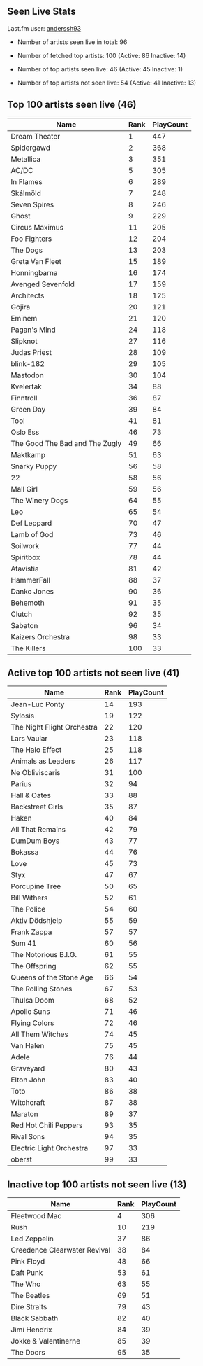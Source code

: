 ## Seen Live Stats

Last.fm user: [anderssh93](https://www.last.fm/user/anderssh93)

- Number of artists seen live in total: 96

- Number of fetched top artists: 100 (Active: 86 Inactive: 14)

- Number of top artists seen live: 46 (Active: 45 Inactive: 1)

- Number of top artists not seen live: 54 (Active: 41 Inactive: 13)

## Top 100 artists seen live (46)

Name                           | Rank | PlayCount
------------------------------ | ---- | ---------
Dream Theater                  | 1    | 447      
Spidergawd                     | 2    | 368      
Metallica                      | 3    | 351      
AC/DC                          | 5    | 305      
In Flames                      | 6    | 289      
Skálmöld                       | 7    | 248      
Seven Spires                   | 8    | 246      
Ghost                          | 9    | 229      
Circus Maximus                 | 11   | 205      
Foo Fighters                   | 12   | 204      
The Dogs                       | 13   | 203      
Greta Van Fleet                | 15   | 189      
Honningbarna                   | 16   | 174      
Avenged Sevenfold              | 17   | 159      
Architects                     | 18   | 125      
Gojira                         | 20   | 121      
Eminem                         | 21   | 120      
Pagan's Mind                   | 24   | 118      
Slipknot                       | 27   | 116      
Judas Priest                   | 28   | 109      
blink-182                      | 29   | 105      
Mastodon                       | 30   | 104      
Kvelertak                      | 34   | 88       
Finntroll                      | 36   | 87       
Green Day                      | 39   | 84       
Tool                           | 41   | 81       
Oslo Ess                       | 46   | 73       
The Good The Bad and The Zugly | 49   | 66       
Maktkamp                       | 51   | 63       
Snarky Puppy                   | 56   | 58       
22                             | 58   | 56       
Mall Girl                      | 59   | 56       
The Winery Dogs                | 64   | 55       
Leo                            | 65   | 54       
Def Leppard                    | 70   | 47       
Lamb of God                    | 73   | 46       
Soilwork                       | 77   | 44       
Spiritbox                      | 78   | 44       
Atavistia                      | 81   | 42       
HammerFall                     | 88   | 37       
Danko Jones                    | 90   | 36       
Behemoth                       | 91   | 35       
Clutch                         | 92   | 35       
Sabaton                        | 96   | 34       
Kaizers Orchestra              | 98   | 33       
The Killers                    | 100  | 33       

## Active top 100 artists not seen live (41)

Name                       | Rank | PlayCount
-------------------------- | ---- | ---------
Jean-Luc Ponty             | 14   | 193      
Sylosis                    | 19   | 122      
The Night Flight Orchestra | 22   | 120      
Lars Vaular                | 23   | 118      
The Halo Effect            | 25   | 118      
Animals as Leaders         | 26   | 117      
Ne Obliviscaris            | 31   | 100      
Parius                     | 32   | 94       
Hall & Oates               | 33   | 88       
Backstreet Girls           | 35   | 87       
Haken                      | 40   | 84       
All That Remains           | 42   | 79       
DumDum Boys                | 43   | 77       
Bokassa                    | 44   | 76       
Love                       | 45   | 73       
Styx                       | 47   | 67       
Porcupine Tree             | 50   | 65       
Bill Withers               | 52   | 61       
The Police                 | 54   | 60       
Aktiv Dödshjelp            | 55   | 59       
Frank Zappa                | 57   | 57       
Sum 41                     | 60   | 56       
The Notorious B.I.G.       | 61   | 55       
The Offspring              | 62   | 55       
Queens of the Stone Age    | 66   | 54       
The Rolling Stones         | 67   | 53       
Thulsa Doom                | 68   | 52       
Apollo Suns                | 71   | 46       
Flying Colors              | 72   | 46       
All Them Witches           | 74   | 45       
Van Halen                  | 75   | 45       
Adele                      | 76   | 44       
Graveyard                  | 80   | 43       
Elton John                 | 83   | 40       
Toto                       | 86   | 38       
Witchcraft                 | 87   | 38       
Maraton                    | 89   | 37       
Red Hot Chili Peppers      | 93   | 35       
Rival Sons                 | 94   | 35       
Electric Light Orchestra   | 97   | 33       
oberst                     | 99   | 33       

## Inactive top 100 artists not seen live (13)

Name                         | Rank | PlayCount
---------------------------- | ---- | ---------
Fleetwood Mac                | 4    | 306      
Rush                         | 10   | 219      
Led Zeppelin                 | 37   | 86       
Creedence Clearwater Revival | 38   | 84       
Pink Floyd                   | 48   | 66       
Daft Punk                    | 53   | 61       
The Who                      | 63   | 55       
The Beatles                  | 69   | 51       
Dire Straits                 | 79   | 43       
Black Sabbath                | 82   | 40       
Jimi Hendrix                 | 84   | 39       
Jokke & Valentinerne         | 85   | 39       
The Doors                    | 95   | 35       
